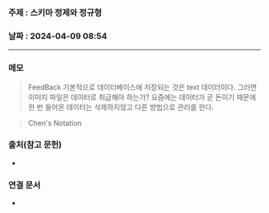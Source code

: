 ### 주제 : 스키마 정제와 정규형

### 날짜 : 2024-04-09 08:54
----
### 메모
> FeedBack
> 기본적으로 데이터베이스에 저장되는 것은 text 데이터이다. 그러면 이미지 파일은 데이터로 취급해야 하는가?
> 요즘에는 데이터가 곧 돈이기 때문에 한 번 들어몬 데이터는 삭제하지않고 다른 방법으로 관리를 한다.

> Chen's Notation
> 

### 출처(참고 문헌)
-

### 연결 문서
-
